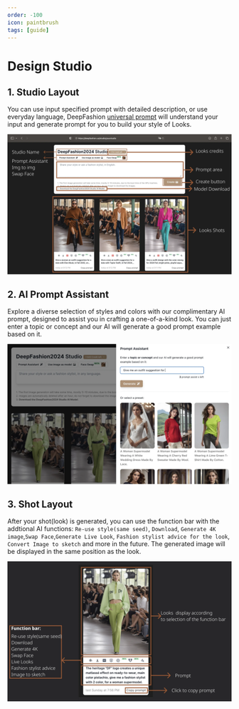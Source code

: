 ```yaml
---
order: -100
icon: paintbrush
tags: [guide]
---
```


# Design Studio

## 1. Studio Layout 

You can use input specified prompt with detailed description, or use everyday language, DeepFashion [universal prompt](/guides/universalprompt/) will understand your input and generate prompt for you to build your style of Looks. 

![Design studio layout](/static/design-studio.webp)

## 2. AI Prompt Assistant

Explore a diverse selection of styles and colors with our complimentary AI prompt, designed to assist you in crafting a one-of-a-kind look.  You can just enter a topic or concept and our AI will generate a good prompt example based on it. 

![Prompt Assistant](/static/prompt-assistant.webp)

## 3. Shot Layout 

After your shot(look) is generated, you can use the function bar with the addtional AI functions: `Re-use style(same seed)`, `Download`, `Generate 4K image`,`Swap Face`,`Generate Live Look`, `Fashion stylist advice for the look`, `Convert Image to sketch` and more in the future. The generated image will be displayed in the same position as the look.

![Shot layout](/static/shot-layout.webp)



